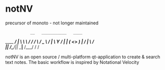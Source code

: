 # notNV
precursor of monoto - not longer maintained

               __   ___________   ____
  ____   _____/  |_ \      \   \ /   /
 /    \ /  _ \   __\/   |   \   Y   /
|   |  (  <_> )  | /    |    \     /  
|___|  /\____/|__| \____|__  /\___/
     \/                    \/

notNV is an open source / multi-platform qt-application to create & search text notes.
The basic workflow is inspired by Notational Velocity
